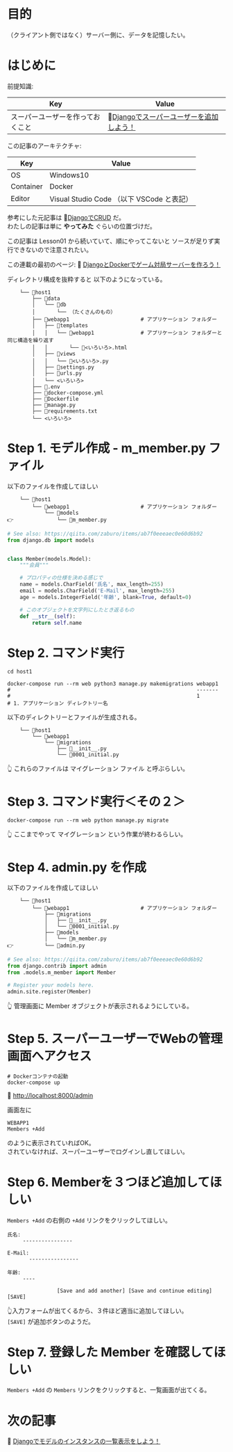 # 目的

（クライアント側ではなく）サーバー側に、データを記憶したい。  

# はじめに

前提知識:  

| Key                              | Value                                                                                            |
| -------------------------------- | ------------------------------------------------------------------------------------------------ |
| スーパーユーザーを作っておくこと | 📖[Djangoでスーパーユーザーを追加しよう！](https://qiita.com/muzudho1/items/cf21fa75e23e1f987153) |

この記事のアーキテクチャ:  

| Key       | Value                                     |
| --------- | ----------------------------------------- |
| OS        | Windows10                                 |
| Container | Docker                                    |
| Editor    | Visual Studio Code （以下 VSCode と表記） |

参考にした元記事は 📖[DjangoでCRUD](https://qiita.com/zaburo/items/ab7f0eeeaec0e60d6b92) だ。  
わたしの記事は単に **やってみた** ぐらいの位置づけだ。  

この記事は Lesson01 から続いていて、順にやってこないと ソースが足りず実行できないので注意されたい。  

この連載の最初のページ: 📖 [DjangoとDockerでゲーム対局サーバーを作ろう！](https://qiita.com/muzudho1/items/eb0df0ea604e1fd9cdae)  

ディレクトリ構成を抜粋すると 以下のようになっている。  

```plaintext
    └── 📂host1
        ├── 📂data
        │   └── 📂db
        │       └── （たくさんのもの）
        ├── 📂webapp1                       # アプリケーション フォルダー
        │   ├── 📂templates
        │   │   └── 📂webapp1               # アプリケーション フォルダーと同じ構造を繰り返す
        │   │       └── 📄<いろいろ>.html
        │   ├── 📂views
        │   │   └── 📄<いろいろ>.py
        │   ├── 📄settings.py
        │   ├── 📄urls.py
        │   └── <いろいろ>
        ├── 📄.env
        ├── 🐳docker-compose.yml
        ├── 🐳Dockerfile
        ├── 📄manage.py
        ├── 📄requirements.txt
        └── <いろいろ>
```

# Step 1. モデル作成 - m_member.py ファイル

以下のファイルを作成してほしい

```plaintext
    └── 📂host1
        └── 📂webapp1                       # アプリケーション フォルダー
            └── 📂models
👉              └── 📄m_member.py
```

```py
# See also: https://qiita.com/zaburo/items/ab7f0eeeaec0e60d6b92
from django.db import models


class Member(models.Model):
    """会員"""

    # プロパティの仕様を決める感じで
    name = models.CharField('氏名', max_length=255)
    email = models.CharField('E-Mail', max_length=255)
    age = models.IntegerField('年齢', blank=True, default=0)

    # このオブジェクトを文字列にしたとき返るもの
    def __str__(self):
        return self.name
```

# Step 2. コマンド実行

```shell
cd host1

docker-compose run --rm web python3 manage.py makemigrations webapp1
#                                                            -------
#                                                            1
# 1. アプリケーション ディレクトリー名
```

以下のディレクトリーとファイルが生成される。  

```plaintext
    └── 📂host1
        └── 📂webapp1
            └── 📂migrations
                ├── 📄__init__.py
                └── 📄0001_initial.py
```

👆 これらのファイルは マイグレーション ファイル と呼ぶらしい。  

# Step 3. コマンド実行＜その２＞

```shell
docker-compose run --rm web python manage.py migrate
```

👆 ここまでやって マイグレーション という作業が終わるらしい。  

# Step 4. admin.py を作成

以下のファイルを作成してほしい

```plaintext
    └── 📂host1
        └── 📂webapp1                       # アプリケーション フォルダー
            ├── 📂migrations
            │   ├── 📄__init__.py
            │   └── 📄0001_initial.py
            ├── 📂models
            │   └── 📄m_member.py
👉          └── 📄admin.py
```

```py
# See also: https://qiita.com/zaburo/items/ab7f0eeeaec0e60d6b92
from django.contrib import admin
from .models.m_member import Member

# Register your models here.
admin.site.register(Member)
```

👆 管理画面に Member オブジェクトが表示されるようにしている。  

# Step 5. スーパーユーザーでWebの管理画面へアクセス

```shell
# Dockerコンテナの起動
docker-compose up
```

📖 [http://localhost:8000/admin](http://localhost:8000/admin)  

画面左に

```plain
WEBAPP1
Members +Add
```

のように表示されていればOK。  
されていなければ、スーパーユーザーでログインし直してほしい。  

# Step 6. Memberを３つほど追加してほしい

`Members +Add` の右側の `+Add` リンクをクリックしてほしい。  

```plaintext
氏名:
     ----------------

E-Mail:
       ----------------

年齢:
     ----

                [Save and add another] [Save and continue editing] [SAVE]
```

👆入力フォームが出てくるから、３件ほど適当に追加してほしい。  
`[SAVE]` が追加ボタンのようだ。  

# Step 7. 登録した Member を確認してほしい

`Members +Add` の `Members` リンクをクリックすると、一覧画面が出てくる。  

# 次の記事

📖 [Djangoでモデルのインスタンスの一覧表示をしよう！](https://qiita.com/muzudho1/items/77668130b6d941596327)  
